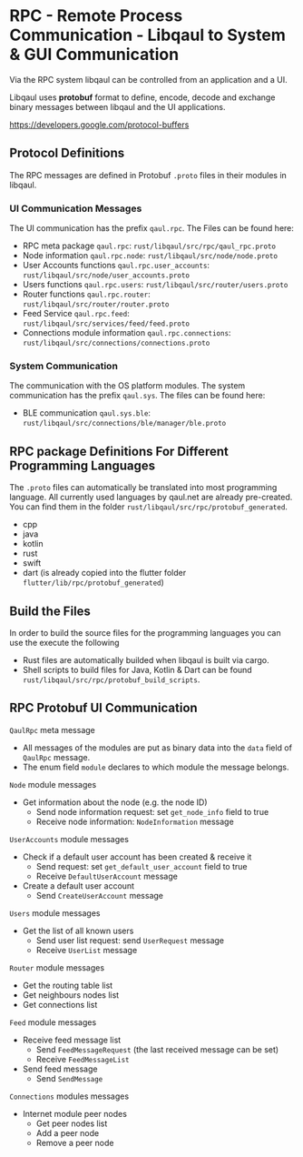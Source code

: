 # RPC - Remote Process Communication - Libqaul to System & GUI Communication

Via the RPC system libqaul can be controlled from an application and a UI.

Libqaul uses **protobuf** format to define, encode, decode and exchange binary 
messages between libqaul and the UI applications.

<https://developers.google.com/protocol-buffers>


## Protocol Definitions

The RPC messages are defined in Protobuf `.proto` files in their modules in libqaul.

### UI Communication Messages

The UI communication has the prefix `qaul.rpc`.
The Files can be found here:

* RPC meta package `qaul.rpc`: `rust/libqaul/src/rpc/qaul_rpc.proto`
* Node information `qaul.rpc.node`: `rust/libqaul/src/node/node.proto`
* User Accounts functions `qaul.rpc.user_accounts`: `rust/libqaul/src/node/user_accounts.proto`
* Users functions `qaul.rpc.users`: `rust/libqaul/src/router/users.proto`
* Router functions `qaul.rpc.router`: `rust/libqaul/src/router/router.proto`
* Feed Service `qaul.rpc.feed`: `rust/libqaul/src/services/feed/feed.proto`
* Connections module information `qaul.rpc.connections`: `rust/libqaul/src/connections/connections.proto`

### System Communication

The communication with the OS platform modules.
The system communication has the prefix `qaul.sys`.
The files can be found here:

* BLE communication `qaul.sys.ble`: `rust/libqaul/src/connections/ble/manager/ble.proto`

## RPC package Definitions For Different Programming Languages

The `.proto` files can automatically be translated into most programming language.
All currently used languages by qaul.net are already pre-created.
You can find them in the folder `rust/libqaul/src/rpc/protobuf_generated`.

* cpp
* java
* kotlin
* rust
* swift
* dart (is already copied into the flutter folder `flutter/lib/rpc/protobuf_generated`)

## Build the Files

In order to build the source files for the programming languages you can use the execute the following

* Rust files are automatically builded when libqaul is built via cargo.
* Shell scripts to build files for Java, Kotlin & Dart can be found `rust/libqaul/src/rpc/protobuf_build_scripts`.


## RPC Protobuf UI Communication

`QaulRpc` meta message

* All messages of the modules are put as binary data into the `data` field of `QaulRpc` message.
* The enum field `module` declares to which module the message belongs.

`Node` module messages

* Get information about the node (e.g. the node ID)
  * Send node information request: set `get_node_info` field to true
  * Receive node information: `NodeInformation` message

`UserAccounts` module messages

* Check if a default user account has been created & receive it
  * Send request: set `get_default_user_account` field to true
  * Receive `DefaultUserAccount` message
* Create a default user account
  * Send `CreateUserAccount` message

`Users` module messages

* Get the list of all known users
  * Send user list request: send `UserRequest` message
  * Receive `UserList` message

`Router` module messages

* Get the routing table list
* Get neighbours nodes list
* Get connections list

`Feed` module messages

* Receive feed message list
  * Send `FeedMessageRequest` (the last received message can be set)
  * Receive `FeedMessageList`
* Send feed message
  * Send `SendMessage`

`Connections` modules messages

* Internet module peer nodes
  * Get peer nodes list
  * Add a peer node
  * Remove a peer node